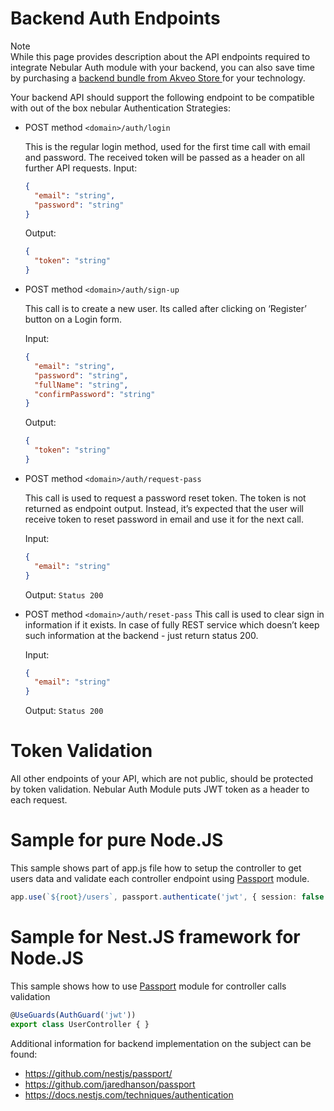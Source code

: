 # Backend Auth Endpoints

<div class="note note-info">
  <div class="note-title">Note</div>
  <div class="note-body">
    While this page provides description about the API endpoints required to integrate Nebular Auth module with your backend, you can also save time by purchasing a
    <a href="https://hubs.ly/H0n4D6G0">
      backend bundle from Akveo Store
    </a>
    for your technology.
  </div>
</div>

Your backend API should support the following endpoint to be compatible with out of the box nebular Authentication Strategies:

- POST method `<domain>/auth/login`

  This is the regular login method, used for the first time call with email and password. The received token will be passed as a header on all further API requests.
  Input:
  ```json
  {
    "email": "string",
    "password": "string"
  }
  ```
  Output:
  ```json
  {
    "token": "string"
  }
  ```

- POST method `<domain>/auth/sign-up`

  This call is to create a new user. Its called after clicking on ‘Register’ button on a Login form.

  Input:
  ```json
  {
    "email": "string",
    "password": "string",
    "fullName": "string",
    "confirmPassword": "string"
  }
  ```
  Output:
  ```json
  {
    "token": "string"
  }
  ```
- POST method `<domain>/auth/request-pass`

  This call is used to request a password reset token. The token is not returned as endpoint output. Instead, it’s expected that the user will receive token to reset password in email and use it for the next call.

  Input:
  ```json
  {
    "email": "string"
  }
  ```
  Output: `Status 200`

- POST method `<domain>/auth/reset-pass`
  This call is used to clear sign in information if it exists. In case of fully REST service which doesn’t keep such information at the backend - just return status 200.
  
  Input:
  ```json
  {
    "email": "string"
  }
  ```
  Output: `Status 200`

# Token Validation

All other endpoints of your API, which are not public, should be protected by token validation. Nebular Auth Module puts JWT token as a header to each request.

# Sample for pure Node.JS

This sample shows part of app.js file how to setup the controller to get users data and validate each controller endpoint using [Passport](https://github.com/jaredhanson/passport) module.

```ts
app.use(`${root}/users`, passport.authenticate('jwt', { session: false }), userController);
```

# Sample for Nest.JS framework for Node.JS

This sample shows how to use [Passport](https://github.com/nestjs/passport/) module for controller calls validation

```ts
@UseGuards(AuthGuard('jwt'))
export class UserController { }
```

Additional information for backend implementation on the subject can be found:
- https://github.com/nestjs/passport/ 
- https://github.com/jaredhanson/passport
- https://docs.nestjs.com/techniques/authentication

